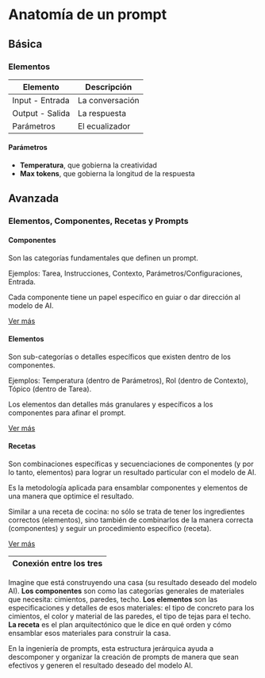 # Anatomía de un prompt

## Básica

### Elementos

|Elemento|Descripción|
|-|-|
Input - Entrada|La conversación
Output - Salida|La respuesta
Parámetros|El ecualizador

#### Parámetros

- **Temperatura**, que gobierna la creatividad
- **Max tokens**, que gobierna la longitud de la respuesta

## Avanzada

### Elementos, Componentes, Recetas y Prompts

#### Componentes

Son las categorías fundamentales que definen un prompt.

Ejemplos: Tarea, Instrucciones, Contexto, Parámetros/Configuraciones, Entrada.

Cada componente tiene un papel específico en guiar o dar dirección al modelo de AI.

[Ver más](componentes.md)

#### Elementos

Son sub-categorías o detalles específicos que existen dentro de los componentes.

Ejemplos: Temperatura (dentro de Parámetros), Rol (dentro de Contexto), Tópico (dentro de Tarea).

Los elementos dan detalles más granulares y específicos a los componentes para afinar el prompt.

[Ver más](elementos.md)

#### Recetas

Son combinaciones específicas y secuenciaciones de componentes (y por lo tanto, elementos) para lograr un resultado particular con el modelo de AI.

Es la metodología aplicada para ensamblar componentes y elementos de una manera que optimice el resultado.

Similar a una receta de cocina: no sólo se trata de tener los ingredientes correctos (elementos), sino también de combinarlos de la manera correcta (componentes) y seguir un procedimiento específico (receta).

[Ver más](recetas.md)

|Conexión entre los tres|
|-|
Imagine que está construyendo una casa (su resultado deseado del modelo AI).
**Los componentes** son como las categorías generales de materiales que necesita: cimientos, paredes, techo.
**Los elementos** son las especificaciones y detalles de esos materiales: el tipo de concreto para los cimientos, el color y material de las paredes, el tipo de tejas para el techo.
**La receta** es el plan arquitectónico que le dice en qué orden y cómo ensamblar esos materiales para construir la casa.

En la ingeniería de prompts, esta estructura jerárquica ayuda a descomponer y organizar la creación de prompts de manera que sean efectivos y generen el resultado deseado del modelo AI.
